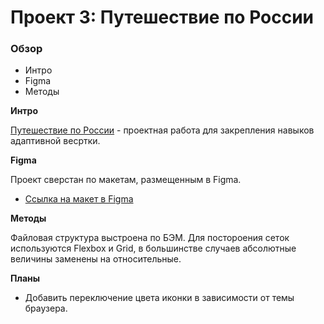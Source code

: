 # Проект 3: Путешествие по России

### Обзор
* Интро
* Figma
* Методы

**Интро**

[Путешествие по России](https://alexeyblokhin.github.io/russian-travel/) - проектная работа для закрепления навыков адаптивной весртки. 

**Figma**

Проект сверстан по макетам, размещенным в Figma.
* [Ссылка на макет в Figma](https://www.figma.com/file/OyRWEjU6wBwRe1hapzQoLx/Sprint-3%3A-Russia-%2F-desktop-%2B-mobile?node-id=28503%3A0)

**Методы**

Файловая структура выстроена по БЭМ. Для постороения сеток используются Flexbox и Grid, в большинстве случаев абсолютные величины заменены на относительные.

**Планы**

* Добавить переключение цвета иконки в зависимости от темы браузера.